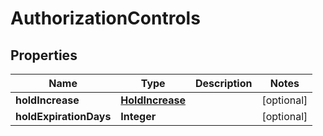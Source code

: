 
# AuthorizationControls

## Properties
Name | Type | Description | Notes
------------ | ------------- | ------------- | -------------
**holdIncrease** | [**HoldIncrease**](HoldIncrease.md) |  |  [optional]
**holdExpirationDays** | **Integer** |  |  [optional]



